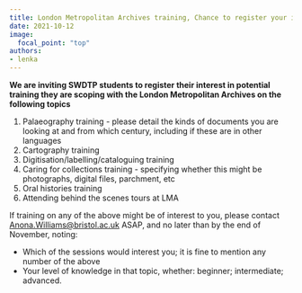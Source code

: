 ```yaml
---
title: London Metropolitan Archives training, Chance to register your interest!
date: 2021-10-12
image:
  focal_point: "top"
authors:
- lenka
---
```


**We are inviting SWDTP students to register their interest in potential training they are scoping with the London Metropolitan Archives on the following topics**

<!--more-->


1.  Palaeography training - please detail the kinds of documents you are looking at and from which century, including if these are in other languages
2.  Cartography training
3.  Digitisation/labelling/cataloguing training
4.  Caring for collections training - specifying whether this might be photographs, digital files, parchment, etc
5.  Oral histories training  
6.  Attending behind the scenes tours at LMA

If training on any of the above might be of interest to you, please contact Anona.Williams@bristol.ac.uk ASAP, and no later than by the end of November, noting:
- Which of the sessions would interest you; it is fine to mention any number of the above
- Your level of knowledge in that topic, whether: beginner; intermediate; advanced.


